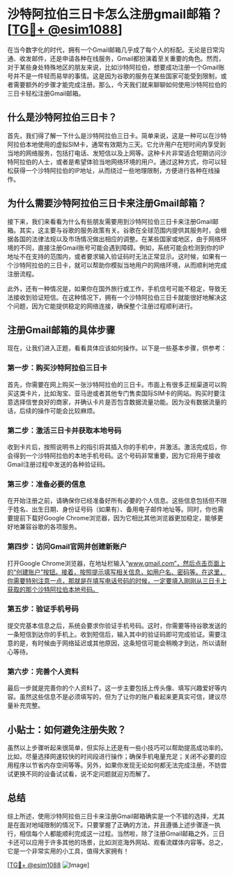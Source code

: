 # 沙特阿拉伯三日卡怎么注册gmail邮箱？[[TG💪+ @esim1088](https://t.me/s/esim1088)]

在当今数字化的时代，拥有一个Gmail邮箱几乎成了每个人的标配。无论是日常沟通、收发邮件，还是申请各种在线服务，Gmail都扮演着至关重要的角色。然而，对于某些身处特殊地区的朋友来说，比如沙特阿拉伯，想要成功注册一个Gmail账号并不是一件轻而易举的事情。这是因为谷歌的服务在某些国家可能受到限制，或者需要额外的步骤才能完成注册。那么，今天我们就来聊聊如何使用沙特阿拉伯的三日卡轻松注册Gmail邮箱。

## 什么是沙特阿拉伯三日卡？

首先，我们得了解一下什么是沙特阿拉伯三日卡。简单来说，这是一种可以在沙特阿拉伯本地使用的虚拟SIM卡，通常有效期为三天。它允许用户在短时间内享受到当地的网络服务，包括打电话、发短信以及上网等。这种卡片非常适合短期访问沙特阿拉伯的人士，或者是希望体验当地网络环境的用户。通过这种方式，你可以轻松获得一个沙特阿拉伯的IP地址，从而绕过一些地理限制，方便进行各种在线操作。

## 为什么需要沙特阿拉伯三日卡来注册Gmail邮箱？

接下来，我们来看看为什么有些朋友需要用到沙特阿拉伯三日卡来注册Gmail邮箱。其实，这主要与谷歌的服务政策有关。谷歌在全球范围内提供其服务时，会根据各国的法律法规以及市场情况做出相应的调整。在某些国家或地区，由于网络环境的不同，直接注册Gmail账号可能会遇到障碍。例如，系统可能会检测到你的IP地址不在支持的范围内，或者要求输入验证码时无法正常显示。这时候，如果有一个沙特阿拉伯的三日卡，就可以帮助你模拟当地用户的网络环境，从而顺利地完成注册流程。

此外，还有一种情况是，如果你在国外旅行或工作，手机信号可能不稳定，导致无法接收到验证短信。在这种情况下，拥有一个沙特阿拉伯三日卡就能很好地解决这个问题，因为它能提供稳定的网络连接，确保整个注册过程顺利进行。

## 注册Gmail邮箱的具体步骤

现在，让我们进入正题，看看具体应该如何操作。以下是一些基本步骤，供参考：

### 第一步：购买沙特阿拉伯三日卡

首先，你需要在网上购买一张沙特阿拉伯的三日卡。市面上有很多正规渠道可以购买这类卡片，比如淘宝、亚马逊或者其他专门售卖国际SIM卡的网站。购买时要注意选择信誉良好的商家，并确认卡片是否包含数据流量功能。因为没有数据流量的话，后续的操作可能会比较麻烦。

### 第二步：激活三日卡并获取本地号码

收到卡片后，按照说明书上的指引将其插入你的手机中，并激活。激活完成后，你会得到一个沙特阿拉伯的本地手机号码。这个号码非常重要，因为它将用于接收Gmail注册过程中发送的各种验证码。

### 第三步：准备必要的信息

在开始注册之前，请确保你已经准备好所有必要的个人信息。这些信息包括但不限于姓名、出生日期、身份证号码（如果有）、备用电子邮件地址等。同时，你也需要提前下载好Google Chrome浏览器，因为它相比其他浏览器更加稳定，能够更好地兼容谷歌的各项服务。

### 第四步：访问Gmail官网并创建新账户

打开Google Chrome浏览器，在地址栏输入“www.gmail.com”，然后点击页面上的“创建账户”按钮。接着，按照提示填写相关信息，如用户名、密码等。在这里，你需要特别注意一点，那就是在填写电话号码的时候，一定要填入刚刚从三日卡上获取的那个沙特阿拉伯本地号码。

### 第五步：验证手机号码

提交完基本信息之后，系统会要求你验证手机号码。这时，你需要等待谷歌发送的一条短信到达你的手机上。收到短信后，输入其中的验证码即可完成验证。需要注意的是，有时候由于网络延迟或其他原因，这条短信可能会稍晚才到达，所以请耐心等待。

### 第六步：完善个人资料

最后一步就是完善你的个人资料了。这一步主要包括上传头像、填写兴趣爱好等内容。虽然这些信息不是必须填写的，但为了让你的账户看起来更真实可信，建议尽量补充完整。

## 小贴士：如何避免注册失败？

虽然以上步骤听起来很简单，但实际上还是有一些小技巧可以帮助提高成功率的。比如，尽量选择网速较快的时间段进行操作；确保手机电量充足；关闭不必要的应用程序以节省内存空间等等。另外，如果你发现无论如何都无法完成注册，不妨尝试更换不同的设备试试看，说不定问题就迎刃而解了。

## 总结

综上所述，使用沙特阿拉伯三日卡来注册Gmail邮箱确实是一个不错的选择，尤其是在面对地域限制的情况下。只要掌握了正确的方法，并且遵循上述步骤逐一执行，相信每个人都能顺利完成这一过程。当然啦，除了注册Gmail邮箱之外，三日卡还可以应用于许多其他的场景，比如浏览海外网站、观看流媒体内容等。总之，它是一个非常实用的小工具，值得大家拥有！

[[TG💪+ @esim1088](https://t.me/s/esim1088) ![Image](https://i.postimg.cc/4NQfJmqS/Snipaste-2025-05-13-00-14-12.png)]